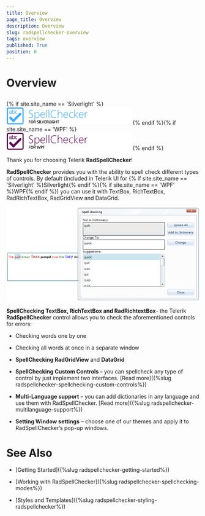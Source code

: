 ```yaml
---
title: Overview
page_title: Overview
description: Overview
slug: radspellchecker-overview
tags: overview
published: True
position: 0
---
```


# Overview



## 

{% if site.site_name == 'Silverlight' %}![](images/RadSpellChecker_Overview_sl.png){% endif %}{% if site.site_name == 'WPF' %}![](images/RadSpellChecker_Overview_wpf.png){% endif %}



Thank you for choosing Telerik __RadSpellChecker__!



__RadSpellChecker__ provides you with the ability to spell check different types of controls. By default (included in Telerik UI for {% if site.site_name == 'Silverlight' %}Silverlight{% endif %}{% if site.site_name == 'WPF' %}WPF{% endif %}) you can use it with TextBox, RichTextBox, RadRichTextBox, RadGridView and DataGrid.

![](images/RadSpellChecker_Overview.png)

__SpellChecking TextBox, RichTextBox and RadRichtextBox__- the Telerik __RadSpellChecker__ control allows you to check the aforementioned controls for errors:

* Checking words one by one

* Checking all words at once in a separate window

* __SpellChecking RadGridView__ and __DataGrid__ 

* __SpellChecking Custom Controls –__ you can spellcheck any type of control by just implement two interfaces. [Read more]({%slug radspellchecker-spellchecking-custom-controls%})

* __Multi-Language support__ – you can add dictionaries in any language and use them with RadSpellChecker. [Read more]({%slug radspellchecker-multilanguage-support%})

* __Setting Window settings__ – choose one of our themes and apply it to RadSpellChecker’s pop-up windows.

# See Also

 * [Getting Started]({%slug radspellchecker-getting-started%})

 * [Working with RadSpellChecker]({%slug radspellchecker-spellchecking-modes%})

 * [Styles and Templates]({%slug radspellchecker-styling-radspellchecker%})
